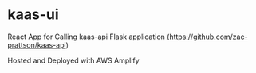# kaas-ui

React App for Calling kaas-api Flask application (https://github.com/zac-prattson/kaas-api)

Hosted and Deployed with AWS Amplify
